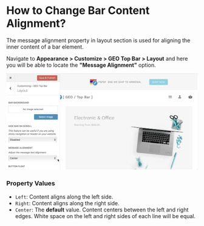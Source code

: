 # How to Change Bar Content Alignment?

The message alignment property in layout section is used for aligning the inner content of a bar element.

Navigate to **Appearance > Customize > GEO Top Bar > Layout** and here you will be able to locate the **"Message Alignment"** option.

![Message Alignment](img/message-bar-alignment_mao4vz.gif)

### Property Values

* ```Left```:  Content aligns along the left side.
* ```Right```: Content aligns along the right side.
* ```Center```: The **default** value. Content centers between the left and right edges. White space on the left and right sides of each line will be equal.
